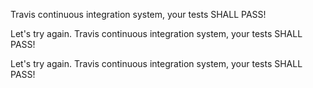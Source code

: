 Travis continuous integration system, your tests SHALL PASS!

Let's try again. Travis continuous integration system, your tests SHALL PASS!

Let's try again. Travis continuous integration system, your tests SHALL PASS!
